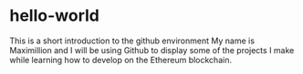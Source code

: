 # hello-world
This is a short introduction to the github environment
My name is Maximillion and I will be using Github to display some of the projects I make while learning how to develop on the Ethereum blockchain. 
